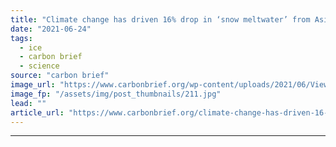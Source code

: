 ```yaml
---
title: "Climate change has driven 16% drop in ‘snow meltwater’ from Asia’s high mountains"
date: "2021-06-24"
tags: 
  - ice
  - carbon brief
  - science
source: "carbon brief"
image_url: "https://www.carbonbrief.org/wp-content/uploads/2021/06/View-of-Ama-Dablam-on-the-way-to-Everest-Base-Camp-Nepal_2DAF0AJ-583x372.jpg"
image_fp: "/assets/img/post_thumbnails/211.jpg"
lead: ""
article_url: "https://www.carbonbrief.org/climate-change-has-driven-16-drop-in-snow-meltwater-from-asias-high-mountains"
---
```


---
